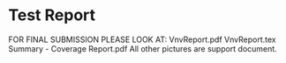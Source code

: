 # Test Report

FOR FINAL SUBMISSION PLEASE LOOK AT:
VnvReport.pdf
VnvReport.tex
Summary - Coverage Report.pdf
All other pictures are support document.

